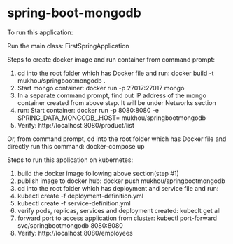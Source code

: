 # spring-boot-mongodb

To run this application:

Run the main class: FirstSpringApplication

Steps to create docker image and run container from command prompt:
1. cd into the root folder which has Docker file and run: docker build -t mukhou/springbootmongodb .
2. Start mongo container: docker run -p 27017:27017 mongo
3. In a separate command prompt, find out IP address of the mongo container created from above step. It will be under Networks section 
4. run: Start container: docker run -p 8080:8080 -e SPRING_DATA_MONGODB_.HOST=<IPaddress>  mukhou/springbootmongodb
3. Verify: http://localhost:8080/product/list

Or, from command prompt, cd into the root folder which has Docker file and
directly run this command: docker-compose up

Steps to run this application on kubernetes:
1. build the docker image following above section(step #1)
2. publish image to docker hub: docker push mukhou/springbootmongodb
3. cd into the root folder which has deployment and service file and run:
4. kubectl create -f deployment-definition.yml
5. kubectl create -f service-definition.yml
6. verify pods, replicas, services and deployment created: kubeclt get all
7. forward port to access application from cluster: kubectl port-forward svc/springbootmongodb 8080:8080
8. Verify: http://localhost:8080/employees



